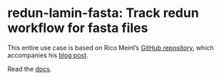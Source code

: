 # redun-lamin-fasta: Track redun workflow for fasta files

This entire use case is based on Rico Meinl’s [GitHub repository](https://github.com/ricomnl/bioinformatics-pipeline-tutorial/tree/redun), which accompanies his [blog post](https://ricomnl.com/blog/bottom-up-bioinformatics-pipeline-extension-redun/).

Read the [docs](https://redun-lamin-fasta-pofj.netlify.app/docs/redun-lamin-fasta).
